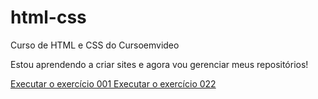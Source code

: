 # html-css
 Curso de HTML e CSS do Cursoemvideo

Estou aprendendo a criar sites e agora vou gerenciar meus repositórios!

<a href= "https://pabloribeiro01.github.io/html-css/exercícios/ex%20001/index.html">Executar o exercício 001
<a href="https://pabloribeiro01.github.io/html-css/exercícios/ex%20022/fundo001.html"> Executar o exercício 022